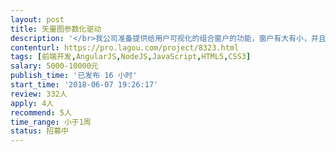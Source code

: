 ```yaml
---                
layout: post       
title: 矢量图参数化驱动           
description: '</br>我公司准备提供给用户可视化的组合窗户的功能，窗户有大有小，并且可以上下、左右进行组合。用户可以输入组合方式、组合角度等信息，然后可以图形化的展示客户参数化数值的最后结果。</br></br>有意者可以发送详细的功能方案文档。</br>'     
contenturl: https://pro.lagou.com/project/8323.html      
tags: [前端开发,AngularJS,NodeJS,JavaScript,HTML5,CSS3]            
salary: 5000-10000元          
publish_time: '已发布 16 小时'         
start_time: '2018-06-07 19:26:17'           
review: 332人                   
apply: 4人                   
recommend: 5人                   
time_range: 小于1周              
status: 招募中                  
---                 
```

